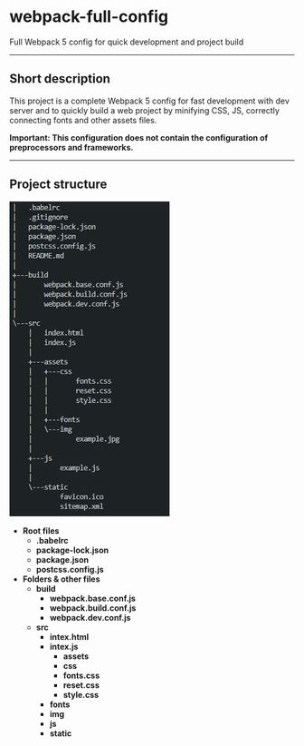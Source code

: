 # webpack-full-config
Full Webpack 5 config for quick development and project build
____
## Short description
This project is a complete Webpack 5 config for fast development with dev server and to quickly build a web project by minifying CSS, JS, correctly connecting fonts and other assets files.

**Important: This configuration does not contain the configuration of preprocessors and frameworks.**
____
## Project structure
![Project Tree](https://github.com/neveleneves/webpack-full-config/blob/master/src/assets/img/treeconfig.PNG)
* **Root files**
  * **.babelrc**
  * **package-lock.json**
  * **package.json**
  * **postcss.config.js**
* **Folders & other files**
  * **build**
    * **webpack.base.conf.js**
    * **webpack.build.conf.js**
    * **webpack.dev.conf.js**
  * **src**
    * **intex.html**
    * **intex.js**
      * **assets**
       * **css**
        * **fonts.css**
        * **reset.css**
        * **style.css**
     * **fonts**
     * **img**
    * **js**
    * **static**
